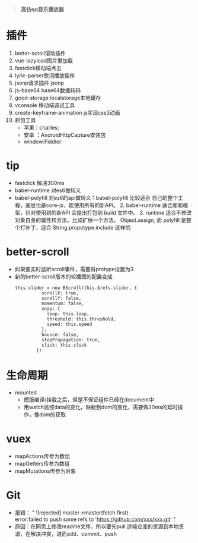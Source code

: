 
> **高仿qq音乐播放器**

# 插件
1. better-scroll滚动插件
2. vue-lazyload图片懒加载
3. fastclick移动端点击
4. lyric-parser歌词播放插件
5. jsonp请求插件 jsonp
6. js-base64 base64数据转码 
7. good-storage localstorage本地缓存
8. vconsole 移动端调试工具
9. create-keyframe-animation js实现css3动画
10. 抓包工具
    * 苹果：charles;
    * 安卓 ：AndroidHttpCapture安装包
    * window:Fiddler
    
# tip

* fastclick 解决300ms
* babel-runtime 对es6做转义
* babel-polyfill  对es6的api做转义
  1 babel-polyfill 比较适合 自己的整个工程，底层也是core-js，能使用所有的新API。
  2. babel-runtime 适合库和框架，针对使用到的新API 会提出打包到 build 文件中。
  3. runtime 适合不修改对象自身的属性和方法，比如扩展一个方法， Object.assign, 而 polyfill 是整个打补丁，适合 String.propotype.include 这样的

# better-scroll
* 如果要实时监听scroll事件，需要将protype设置为3
* 新的better-scroll版本的轮播图的配置变成
    ````
    this.slider = new BScroll(this.$refs.slider, {
              scrollX: true,
              scrollY: false,
              momentum: false,
              snap: {
                loop: this.loop,
                threshold: this.threshold,
                speed: this.speed
              },
              bounce: false,
              stopPropagation: true,
              click: this.click
            })
    ````

# 生命周期
* mounted
  * 模版编译/挂载之后，但是不保证组件已经在document中
  * 用watch监控data的变化，映射到dom的变化，需要做20ms的延时操作，像dom的获取
  
# vuex
  * mapActions传参为数组
  * mapGetters传参为数组
  * mapMutations传参为对象

# Git
 * 报错：
  " ![rejected]  master->master(fetch first)  
  error:failed to push some refs to 'https://github.com/xxx/xxx.git' "
 * 原因：在网页上修改readme文件，所以要先pull 远端仓库的资源到本地资源，在解决冲突，进而add、commit、push
